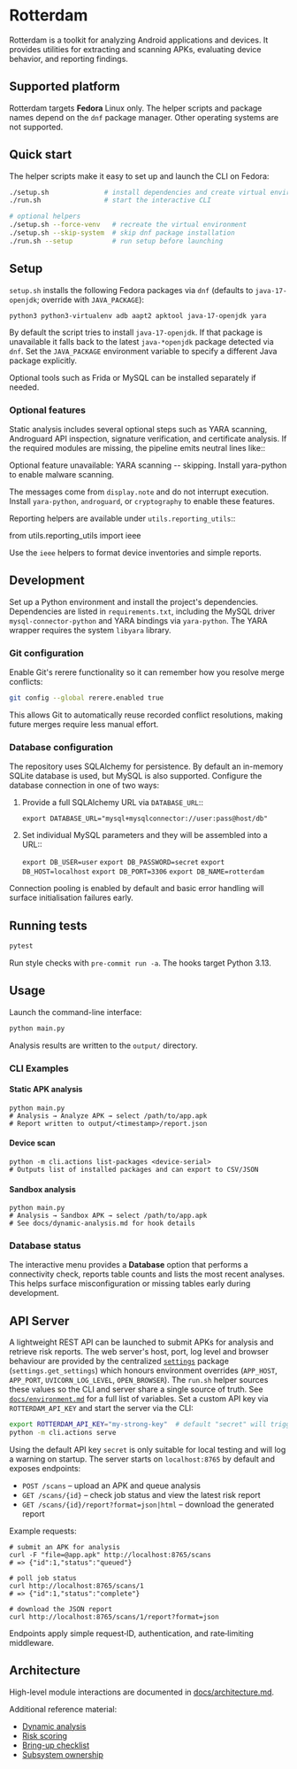# Rotterdam

Rotterdam is a toolkit for analyzing Android applications and devices. It provides utilities for extracting and scanning APKs, evaluating device behavior, and reporting findings.

## Supported platform

Rotterdam targets **Fedora** Linux only. The helper scripts and package names depend on the `dnf` package manager. Other operating systems are not supported.

## Quick start

The helper scripts make it easy to set up and launch the CLI on Fedora:

```bash
./setup.sh              # install dependencies and create virtual environment
./run.sh                # start the interactive CLI

# optional helpers
./setup.sh --force-venv   # recreate the virtual environment
./setup.sh --skip-system  # skip dnf package installation
./run.sh --setup          # run setup before launching
```

## Setup

`setup.sh` installs the following Fedora packages via `dnf` (defaults to `java-17-openjdk`; override with `JAVA_PACKAGE`):

```
python3 python3-virtualenv adb aapt2 apktool java-17-openjdk yara
```

By default the script tries to install `java-17-openjdk`. If that package is
unavailable it falls back to the latest `java-*openjdk` package detected via
`dnf`. Set the `JAVA_PACKAGE` environment variable to specify a different Java
package explicitly.

Optional tools such as Frida or MySQL can be installed separately if needed.

### Optional features

Static analysis includes several optional steps such as YARA scanning,
Androguard API inspection, signature verification, and certificate analysis.
If the required modules are missing, the pipeline emits neutral lines like::

  Optional feature unavailable: YARA scanning -- skipping. Install yara-python to enable malware scanning.

The messages come from ``display.note`` and do not interrupt execution.
Install ``yara-python``, ``androguard``, or ``cryptography`` to enable these
features.

Reporting helpers are available under ``utils.reporting_utils``::

  from utils.reporting_utils import ieee

Use the ``ieee`` helpers to format device inventories and simple reports.

## Development

Set up a Python environment and install the project's dependencies.
Dependencies are listed in `requirements.txt`, including the MySQL driver
`mysql-connector-python` and YARA bindings via `yara-python`.
The YARA wrapper requires the system `libyara` library.

### Git configuration

Enable Git's rerere functionality so it can remember how you resolve merge
conflicts:

```bash
git config --global rerere.enabled true
```

This allows Git to automatically reuse recorded conflict resolutions, making
future merges require less manual effort.

### Database configuration

The repository uses SQLAlchemy for persistence. By default an in-memory
SQLite database is used, but MySQL is also supported. Configure the database
connection in one of two ways:

1. Provide a full SQLAlchemy URL via ``DATABASE_URL``::

   ``export DATABASE_URL="mysql+mysqlconnector://user:pass@host/db"``

2. Set individual MySQL parameters and they will be assembled into a URL::

   ``export DB_USER=user``
   ``export DB_PASSWORD=secret``
   ``export DB_HOST=localhost``
   ``export DB_PORT=3306``
   ``export DB_NAME=rotterdam``

Connection pooling is enabled by default and basic error handling will surface
initialisation failures early.

## Running tests

```bash
pytest
```

Run style checks with ``pre-commit run -a``. The hooks target Python 3.13.

## Usage

Launch the command-line interface:

```bash
python main.py
```

Analysis results are written to the `output/` directory.

### CLI Examples

#### Static APK analysis

```
python main.py
# Analysis → Analyze APK → select /path/to/app.apk
# Report written to output/<timestamp>/report.json
```

#### Device scan

```
python -m cli.actions list-packages <device-serial>
# Outputs list of installed packages and can export to CSV/JSON
```

#### Sandbox analysis

```
python main.py
# Analysis → Sandbox APK → select /path/to/app.apk
# See docs/dynamic-analysis.md for hook details
```

### Database status

The interactive menu provides a **Database** option that performs a
connectivity check, reports table counts and lists the most recent analyses.
This helps surface misconfiguration or missing tables early during
development.

## API Server

A lightweight REST API can be launched to submit APKs for analysis and
retrieve risk reports. The web server's host, port, log level and browser
behaviour are provided by the centralized [`settings`](settings/) package
(`settings.get_settings`) which honours environment overrides (`APP_HOST`,
`APP_PORT`, `UVICORN_LOG_LEVEL`, `OPEN_BROWSER`). The `run.sh` helper sources
these values so the CLI and server share a single source of truth. See
[`docs/environment.md`](docs/environment.md) for a full list of variables. Set a
custom API key via `ROTTERDAM_API_KEY` and start the server via the CLI:

```bash
export ROTTERDAM_API_KEY="my-strong-key"  # default "secret" will trigger a warning
python -m cli.actions serve
```

Using the default API key `secret` is only suitable for local testing and will
log a warning on startup. The server starts on `localhost:8765` by default and
exposes endpoints:

* `POST /scans` – upload an APK and queue analysis
* `GET /scans/{id}` – check job status and view the latest risk report
* `GET /scans/{id}/report?format=json|html` – download the generated report

Example requests:

```
# submit an APK for analysis
curl -F "file=@app.apk" http://localhost:8765/scans
# => {"id":1,"status":"queued"}

# poll job status
curl http://localhost:8765/scans/1
# => {"id":1,"status":"complete"}

# download the JSON report
curl http://localhost:8765/scans/1/report?format=json
```

Endpoints apply simple request‑ID, authentication, and rate‑limiting middleware.

## Architecture

High-level module interactions are documented in
[docs/architecture.md](docs/architecture.md).

Additional reference material:

- [Dynamic analysis](docs/dynamic-analysis.md)
- [Risk scoring](docs/risk-scoring.md)
- [Bring-up checklist](docs/BRING-UP-CHECKLIST.md)
- [Subsystem ownership](docs/OWNERSHIP.md)
